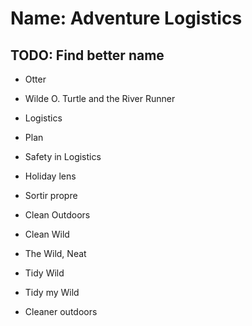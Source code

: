 # Name: Adventure Logistics

## TODO: Find better name

- Otter
- Wilde O. Turtle and the River Runner

- Logistics
- Plan
- Safety in Logistics
- Holiday lens

- Sortir propre
- Clean Outdoors
- Clean Wild
- The Wild, Neat
- Tidy Wild
- Tidy my Wild
- Cleaner outdoors
